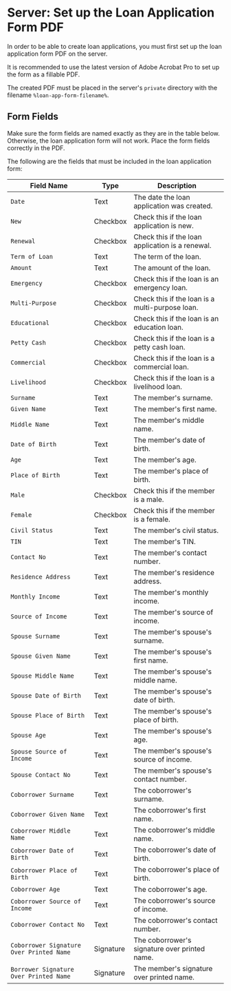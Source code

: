# Server: Set up the Loan Application Form PDF

In order to be able to create loan applications, you must first set up the loan
application form PDF on the server.

It is recommended to use the latest version of Adobe Acrobat Pro to set up the
form as a fillable PDF.

The created PDF must be placed in the server's `private` directory with the
filename `%loan-app-form-filename%`.

## Form Fields

Make sure the form fields are named exactly as they are in the table below.
Otherwise, the loan application form will not work.
Place the form fields correctly in the PDF.

The following are the fields that must be included in the loan application form:

| Field Name                               | Type      | Description                                      |
|------------------------------------------|-----------|--------------------------------------------------|
| `Date`                                   | Text      | The date the loan application was created.       |
| `New`                                    | Checkbox  | Check this if the loan application is new.       |
| `Renewal`                                | Checkbox  | Check this if the loan application is a renewal. |
| `Term of Loan`                           | Text      | The term of the loan.                            |
| `Amount`                                 | Text      | The amount of the loan.                          |
| `Emergency`                              | Checkbox  | Check this if the loan is an emergency loan.     |
| `Multi-Purpose`                          | Checkbox  | Check this if the loan is a multi-purpose loan.  |
| `Educational`                            | Checkbox  | Check this if the loan is an education loan.     |
| `Petty Cash`                             | Checkbox  | Check this if the loan is a petty cash loan.     |
| `Commercial`                             | Checkbox  | Check this if the loan is a commercial loan.     |
| `Livelihood`                             | Checkbox  | Check this if the loan is a livelihood loan.     |
| `Surname`                                | Text      | The member's surname.                            |
| `Given Name`                             | Text      | The member's first name.                         |
| `Middle Name`                            | Text      | The member's middle name.                        |
| `Date of Birth`                          | Text      | The member's date of birth.                      |
| `Age`                                    | Text      | The member's age.                                |
| `Place of Birth`                         | Text      | The member's place of birth.                     |
| `Male`                                   | Checkbox  | Check this if the member is a male.              |
| `Female`                                 | Checkbox  | Check this if the member is a female.            |
| `Civil Status`                           | Text      | The member's civil status.                       |
| `TIN`                                    | Text      | The member's TIN.                                |
| `Contact No`                             | Text      | The member's contact number.                     |
| `Residence Address`                      | Text      | The member's residence address.                  |
| `Monthly Income`                         | Text      | The member's monthly income.                     |
| `Source of Income`                       | Text      | The member's source of income.                   |
| `Spouse Surname`                         | Text      | The member's spouse's surname.                   |
| `Spouse Given Name`                      | Text      | The member's spouse's first name.                |
| `Spouse Middle Name`                     | Text      | The member's spouse's middle name.               |
| `Spouse Date of Birth`                   | Text      | The member's spouse's date of birth.             |
| `Spouse Place of Birth`                  | Text      | The member's spouse's place of birth.            |
| `Spouse Age`                             | Text      | The member's spouse's age.                       |
| `Spouse Source of Income`                | Text      | The member's spouse's source of income.          |
| `Spouse Contact No`                      | Text      | The member's spouse's contact number.            |
| `Coborrower Surname`                     | Text      | The coborrower's surname.                        |
| `Coborrower Given Name`                  | Text      | The coborrower's first name.                     |
| `Coborrower Middle Name`                 | Text      | The coborrower's middle name.                    |
| `Coborrower Date of Birth`               | Text      | The coborrower's date of birth.                  |
| `Coborrower Place of Birth`              | Text      | The coborrower's place of birth.                 |
| `Coborrower Age`                         | Text      | The coborrower's age.                            |
| `Coborrower Source of Income`            | Text      | The coborrower's source of income.               |
| `Coborrower Contact No`                  | Text      | The coborrower's contact number.                 |
| `Coborrower Signature Over Printed Name` | Signature | The coborrower's signature over printed name.    |
| `Borrower Signature Over Printed Name`   | Signature | The member's signature over printed name.        |